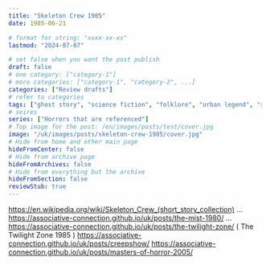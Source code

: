 ```yaml
---
title: "Skeleton Crew 1985"
date: 1985-06-21

# format for string: "xxxx-xx-xx"
lastmod: "2024-07-07"

# set false when you want the post publish
draft: false
# one category: ["category-1"]
# more categories: ["category-1", "category-2", ...]
categories: ["Review drafts"]
# refer to categories
tags: ["ghost story", "science fiction", "folklore", "urban legend", "stephen king"]
# seires
series: ["Horrors that are referenced"]
# Top image for the post: /en/images/posts/test/cover.jpg
image: "/uk/images/posts/skeleton-crew-1985/cover.jpg"
# Hide from home and other main page
hideFromCenter: false
# Hide from archive page
hideFromArchives: false
# Hide from everything but the archive
hideFromSection: false
reviewStub: true
---
```

https://en.wikipedia.org/wiki/Skeleton_Crew_(short_story_collection)
...
https://associative-connection.github.io/uk/posts/the-mist-1980/
...
https://associative-connection.github.io/uk/posts/the-twilight-zone/ ( The Twilight Zone 1985 )
https://associative-connection.github.io/uk/posts/creepshow/
https://associative-connection.github.io/uk/posts/masters-of-horror-2005/
<!--more-->